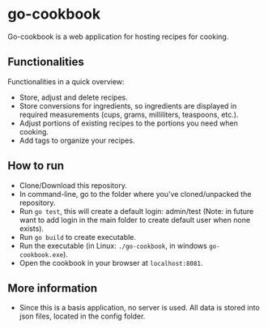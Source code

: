 # go-cookbook
Go-cookbook is a web application for hosting recipes for cooking.
## Functionalities
Functionalities in a quick overview:
- Store, adjust and delete recipes.
- Store conversions for ingredients, so ingredients are displayed in required measurements (cups, grams, milliliters, teaspoons, etc.).
- Adjust portions of existing recipes to the portions you need when cooking.
- Add tags to organize your recipes.

## How to run
- Clone/Download this repository.
- In command-line, go to the folder where you've cloned/unpacked the repository.
- Run `go test`, this will create a default login: admin/test (Note: in future want to add login in the main folder to create default user when none exists).
- Run `go build` to create executable.
- Run the executable (in Linux: `./go-cookbook`, in windows `go-cookbook.exe`).
- Open the cookbook in your browser at `localhost:8081`.

## More information
- Since this is a basis application, no server is used. All data is stored into json files, located in the config folder.
